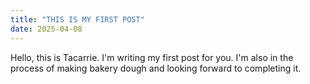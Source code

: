 ```yaml
---
title: "THIS IS MY FIRST POST"
date: 2025-04-08
---
```


Hello, this is Tacarrie.
I'm writing my first post for you.
I'm also in the process of making bakery dough and looking forward to completing it.